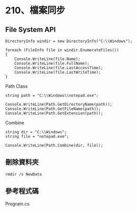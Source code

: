 # 210、檔案同步

## File System API

```
DirectoryInfo windir = new DirectoryInfo("C:\\Windows");

foreach (FileInfo file in windir.EnumerateFiles())
{
    Console.WriteLine(file.Name);
    Console.WriteLine(file.FullName);
    Console.WriteLine(file.LastAccessTime);
    Console.WriteLine(file.LastWriteTime);
}
```

Path Class

```
string path = "C:\\Windows\\notepad.exe";

Console.WriteLine(Path.GetDirectoryName(path));
Console.WriteLine(Path.GetFileName(path));
Console.WriteLine(Path.GetExtension(path));
```

Combine

```
string dir = "C:\\Windows";
string file = "notepad.exe";

Console.WriteLine(Path.Combine(dir, file));
```

## 刪除資料夾

```
rmdir /s NewData
```

## 參考程式碼

Program.cs